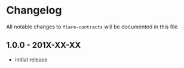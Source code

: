 # Changelog

All notable changes to `flare-contracts` will be documented in this file

## 1.0.0 - 201X-XX-XX

- initial release
